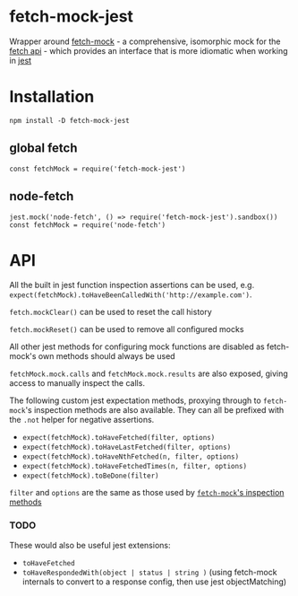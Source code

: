 # fetch-mock-jest

Wrapper around [fetch-mock](http://www.wheresrhys.co.uk/fetch-mock) - a comprehensive, isomorphic mock for the [fetch api](https://developer.mozilla.org/en-US/docs/Web/API/Fetch_API) - which provides an interface that is more idiomatic when working in [jest](https://jestjs.io)

# Installation

`npm install -D fetch-mock-jest`

## global fetch

`const fetchMock = require('fetch-mock-jest')`

## node-fetch

```
jest.mock('node-fetch', () => require('fetch-mock-jest').sandbox())
const fetchMock = require('node-fetch')
```

# API

All the built in jest function inspection assertions can be used, e.g. `expect(fetchMock).toHaveBeenCalledWith('http://example.com')`.

`fetch.mockClear()` can be used to reset the call history

`fetch.mockReset()` can be used to remove all configured mocks

All other jest methods for configuring mock functions are disabled as fetch-mock's own methods should always be used

`fetchMock.mock.calls` and `fetchMock.mock.results` are also exposed, giving access to manually inspect the calls.

The following custom jest expectation methods, proxying through to `fetch-mock`'s inspection methods are also available. They can all be prefixed with the `.not` helper for negative assertions.

- `expect(fetchMock).toHaveFetched(filter, options)`
- `expect(fetchMock).toHaveLastFetched(filter, options)`
- `expect(fetchMock).toHaveNthFetched(n, filter, options)`
- `expect(fetchMock).toHaveFetchedTimes(n, filter, options)`
- `expect(fetchMock).toBeDone(filter)`

`filter` and `options` are the same as those used by [`fetch-mock`'s inspection methods](http://www.wheresrhys.co.uk/fetch-mock/#api-inspectionfundamentals)

### TODO

These would also be useful jest extensions:

- `toHaveFetched`
- `toHaveRespondedWith(object | status | string )` (using fetch-mock internals to convert to a response config, then use jest objectMatching)
